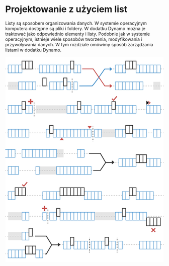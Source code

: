 # Projektowanie z użyciem list

Listy są sposobem organizowania danych. W systemie operacyjnym komputera dostępne są pliki i foldery. W dodatku Dynamo można je traktować jako odpowiednio elementy i listy. Podobnie jak w systemie operacyjnym, istnieje wiele sposobów tworzenia, modyfikowania i przywoływania danych. W tym rozdziale omówimy sposób zarządzania listami w dodatku Dynamo.

![](../images/5-4/designingwithlists.jpg)
